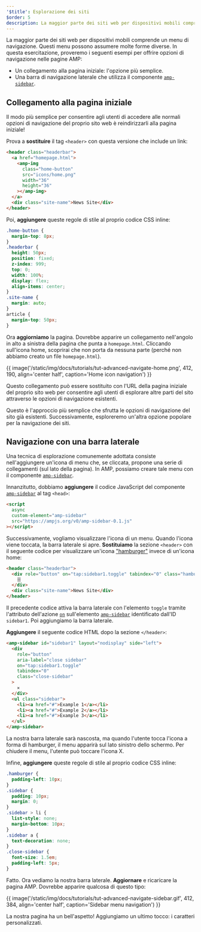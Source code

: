 ```yaml
---
'$title': Esplorazione dei siti
$order: 5
description: La maggior parte dei siti web per dispositivi mobili comprende un menu di navigazione. Questi menu possono assumere molte forme diverse. In questa esercitazione, proveremo i seguenti esempi ...
---
```


La maggior parte dei siti web per dispositivi mobili comprende un menu di navigazione. Questi menu possono assumere molte forme diverse. In questa esercitazione, proveremo i seguenti esempi per offrire opzioni di navigazione nelle pagine AMP:

- Un collegamento alla pagina iniziale: l'opzione più semplice.
- Una barra di navigazione laterale che utilizza il componente [`amp-sidebar`](../../../../documentation/components/reference/amp-sidebar.md).

## Collegamento alla pagina iniziale

Il modo più semplice per consentire agli utenti di accedere alle normali opzioni di navigazione del proprio sito web è reindirizzarli alla pagina iniziale!

Prova a **sostituire** il tag `<header>` con questa versione che include un link:

```html
<header class="headerbar">
  <a href="homepage.html">
    <amp-img
      class="home-button"
      src="icons/home.png"
      width="36"
      height="36"
    ></amp-img>
  </a>
  <div class="site-name">News Site</div>
</header>
```

Poi, **aggiungere** queste regole di stile al proprio codice CSS inline:

```css
.home-button {
  margin-top: 8px;
}
.headerbar {
  height: 50px;
  position: fixed;
  z-index: 999;
  top: 0;
  width: 100%;
  display: flex;
  align-items: center;
}
.site-name {
  margin: auto;
}
article {
  margin-top: 50px;
}
```

Ora **aggiorniamo** la pagina. Dovrebbe apparire un collegamento nell'angolo in alto a sinistra della pagina che punta a `homepage.html`. Cliccando sull'icona home, scoprirai che non porta da nessuna parte (perché non abbiamo creato un file `homepage.html`).

{{ image('/static/img/docs/tutorials/tut-advanced-navigate-home.png', 412, 190, align='center half', caption='Home icon navigation') }}

Questo collegamento può essere sostituito con l'URL della pagina iniziale del proprio sito web per consentire agli utenti di esplorare altre parti del sito attraverso le opzioni di navigazione esistenti.

Questo è l'approccio più semplice che sfrutta le opzioni di navigazione del sito già esistenti. Successivamente, esploreremo un'altra opzione popolare per la navigazione dei siti.

## Navigazione con una barra laterale

Una tecnica di esplorazione comunemente adottata consiste nell'aggiungere un'icona di menu che, se cliccata, propone una serie di collegamenti (sul lato della pagina). In AMP, possiamo creare tale menu con il componente [`amp-sidebar`](../../../../documentation/components/reference/amp-sidebar.md).

Innanzitutto, dobbiamo **aggiungere** il codice JavaScript del componente [`amp-sidebar`](../../../../documentation/components/reference/amp-sidebar.md) al tag `<head>`:

```html
<script
  async
  custom-element="amp-sidebar"
  src="https://ampjs.org/v0/amp-sidebar-0.1.js"
></script>
```

Successivamente, vogliamo visualizzare l'icona di un menu. Quando l'icona viene toccata, la barra laterale si apre. **Sostituiamo** la sezione `<header>` con il seguente codice per visualizzare un'icona ["hamburger"](https://en.wikipedia.org/wiki/Hamburger_button) invece di un'icona home:

```html
<header class="headerbar">
  <div role="button" on="tap:sidebar1.toggle" tabindex="0" class="hamburger">
    ☰
  </div>
  <div class="site-name">News Site</div>
</header>
```

Il precedente codice attiva la barra laterale con l'elemento `toggle` tramite l'attributo dell'azione [`on`](../../../../documentation/guides-and-tutorials/learn/amp-actions-and-events.md) sull'elemento [`amp-sidebar`](../../../../documentation/components/reference/amp-sidebar.md) identificato dall'ID `sidebar1`. Poi aggiungiamo la barra laterale.

**Aggiungere** il seguente codice HTML dopo la sezione `</header>`:

```html
<amp-sidebar id="sidebar1" layout="nodisplay" side="left">
  <div
    role="button"
    aria-label="close sidebar"
    on="tap:sidebar1.toggle"
    tabindex="0"
    class="close-sidebar"
  >
    ✕
  </div>
  <ul class="sidebar">
    <li><a href="#">Example 1</a></li>
    <li><a href="#">Example 2</a></li>
    <li><a href="#">Example 3</a></li>
  </ul>
</amp-sidebar>
```

La nostra barra laterale sarà nascosta, ma quando l'utente tocca l'icona a forma di hamburger, il menu apparirà sul lato sinistro dello schermo. Per chiudere il menu, l'utente può toccare l'icona X.

Infine, **aggiungere** queste regole di stile al proprio codice CSS inline:

```css
.hamburger {
  padding-left: 10px;
}
.sidebar {
  padding: 10px;
  margin: 0;
}
.sidebar > li {
  list-style: none;
  margin-bottom: 10px;
}
.sidebar a {
  text-decoration: none;
}
.close-sidebar {
  font-size: 1.5em;
  padding-left: 5px;
}
```

Fatto. Ora vediamo la nostra barra laterale. **Aggiornare** e ricaricare la pagina AMP. Dovrebbe apparire qualcosa di questo tipo:

{{ image('/static/img/docs/tutorials/tut-advanced-navigate-sidebar.gif', 412, 384, align='center half', caption='Sidebar menu navigation') }}

La nostra pagina ha un bell'aspetto! Aggiungiamo un ultimo tocco: i caratteri personalizzati.
